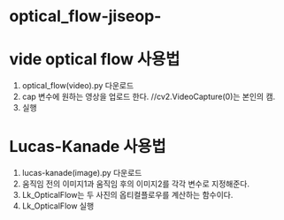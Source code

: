 # optical_flow-jiseop-

# vide optical flow 사용법
1. optical_flow(video).py 다운로드
2. cap 변수에 원하는 영상을 업로드 한다.  //cv2.VideoCapture(0)는 본인의 캠.
3. 실행

# Lucas-Kanade 사용법 
1. lucas-kanade(image).py 다운로드
2. 움직임 전의 이미지1과 움직임 후의 이미지2를 각각 변수로 지정해준다.
3. Lk_OpticalFlow는 두 사진의 옵티컬플로우를 계산하는 함수이다.
4. Lk_OpticalFlow 실행
